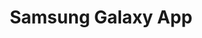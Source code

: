 ---
title: "Samsung Galaxy App"
excerpt: ""
description: ""
permalink: /galaxy/
author_profile: false
position: 10
header:
  teaser: /assets/images/samsung_gtab_cinema_05.jpeg
  # overlay_image:  /assets/images/uploads/2020/grac_art.png
  # overlay_filter: rgba(0, 0, 0, 0.3)
gallery:
  - url: /assets/images/uploads/2020/start.png
    image_path: /assets/images/uploads/2020/start.png
    alt: "Стартовый экран"
  - url: /assets/images/uploads/2020/grac_card.png
    image_path: /assets/images/uploads/2020/grac_card.png
    alt: "Карточка автомобиля"
  - url: /assets/images/uploads/2020/grac_placeholder.png
    image_path: /assets/images/uploads/2020/grac_placeholder.png
    alt: "placeholder"
sidebar:
  - title: "Роль"
    # image: http://placehold.it/350x250
    # image_alt: "logo"
    text: "Project Manager"
  - title: "Обязанности"
    text: "Управление командой"
  - title: "год"
    text: 2011
  - title: "Ссылки" 
    text: 
---